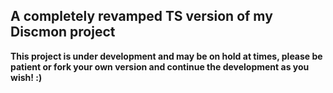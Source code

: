 ## A completely revamped TS version of my Discmon project

**This project is under development and may be on hold at times, please be patient or fork your own version and continue the development as you wish! :)**

